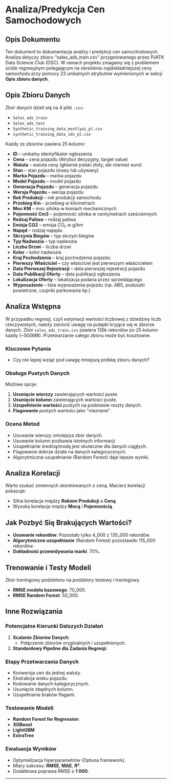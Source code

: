 # Analiza/Predykcja Cen Samochodowych

## Opis Dokumentu

Ten dokument to dokumentacja analizy i predykcji cen samochodowych. Analiza dotyczy zbioru “sales_ads_train.csv” przygotowanego przez PJATK Data Science Club (DSC). W ramach projektu zmagamy się z problemem ściśle regresyjnym polegającym na określeniu najdokładniejszej ceny samochodu przy pomocy 23 unikalnych atrybutów wymienionych w sekcji **Opis zbioru danych**.

## Opis Zbioru Danych

Zbór danych dzieli się na 4 pliki `.csv`:

- `Sales_ads_train`
- `Sales_ads_test`
- `Synthetic_training_data_mostlyai_pl.csv`
- `synthetic_training_data_sdv_pl.csv`

Każdy ze zbiorów zawiera 25 kolumn:

- **ID** – unikalny identyfikator ogłoszenia
- **Cena** – cena pojazdu (Atrybut decyzyjny, target value)
- **Waluta** – waluta ceny (głównie polski złoty, ale również euro)
- **Stan** – stan pojazdu (nowy lub używany)
- **Marka Pojazdu** – marka pojazdu
- **Model Pojazdu** – model pojazdu
- **Generacja Pojazdu** – generacja pojazdu
- **Wersja Pojazdu** – wersja pojazdu
- **Rok Produkcji** – rok produkcji samochodu
- **Przebieg Km** – przebieg w kilometrach
- **Moc KM** – moc silnika w koniach mechanicznych
- **Pojemność Cm3** – pojemność silnika w centymetrach sześciennych
- **Rodzaj Paliwa** – rodzaj paliwa
- **Emisja CO2** – emisja CO₂ w g/km
- **Napęd** – rodzaj napędu
- **Skrzynia Biegów** – typ skrzyni biegów
- **Typ Nadwozia** – typ nadwozia
- **Liczba Drzwi** – liczba drzwi
- **Kolor** – kolor nadwozia
- **Kraj Pochodzenia** – kraj pochodzenia pojazdu
- **Pierwszy Właściciel** – czy właściciel jest pierwszym właścicielem
- **Data Pierwszej Rejestracji** – data pierwszej rejestracji pojazdu
- **Data Publikacji Oferty** – data publikacji ogłoszenia
- **Lokalizacja Oferty** – lokalizacja podana przez sprzedającego
- **Wyposażenie** – lista wyposażenia pojazdu (np. ABS, poduszki powietrzne, czujniki parkowania itp.)

## Analiza Wstępna

W przypadku regresji, czyli estymacji wartości liczbowej z dziedziny liczb rzeczywistych, należy zwrócić uwagę na pułapki kryjące się w zbiorze danych. Zbór `sales_ads_train.csv` zawiera 135k rekordów po 25 kolumn każdy (~500MB). Przetwarzanie całego zbioru może być kosztowne.

### Kluczowe Pytania

- Czy nie lepiej wziąć pod uwagę mniejszą próbkę zbioru danych?

### Obsługa Pustych Danych

Możliwe opcje:

1. **Usunięcie wierszy** zawierających wartości puste.
2. **Usunięcie kolumn** zawierających wartości puste.
3. **Uzupełnienie wartości** pustych na podstawie reszty danych.
4. **Flagowanie** pustych wartości jako "nieznane".

### Ocena Metod

- Usuwanie wierszy zmniejsza zbór danych.
- Usuwanie kolumn pozbawia istotnych informacji.
- Uzupełnianie średnią/modą jest skuteczne dla danych ciągłych.
- Flagowanie dobrze działa na danych kategorycznych.
- Algorytmiczne uzupełnianie (Random Forest) daje lepsze wyniki.

## Analiza Korelacji

Warto szukać zmiennych skorelowanych z ceną. Macierz korelacji pokazuje:

- Silna korelacja między **Rokiem Produkcji** a **Ceną**.
- Wysoka korelacja między **Mocą** i **Pojemnością**.

## Jak Pozbyć Się Brakujących Wartości?

- **Usuwanie rekordów**: Pozostało tylko 4_000 z 135_000 rekordów.
- **Algorytmiczne uzupełnianie** (Random Forest) pozostawiło 115_000 rekordów.
- **Dokładność przewidywania marki**: 70%.

## Trenowanie i Testy Modeli

Zbór treningowy podzielono na podzbiory testowy i treningowy.

- **RMSE modelu bazowego**: 70_000.
- **RMSE Random Forest**: 50_000.

## Inne Rozwiązania

### Potencjalne Kierunki Dalszych Działań

1. **Scalanie Zbiorów Danych**: 
   - Połączenie zbiorów oryginalnych i uzupełnionych.
2. **Standardowy Pipeline dla Zadania Regresji**:

### Etapy Przetwarzania Danych

- Konwersja cen do jednej waluty.
- Ekstrakcja wieku pojazdu.
- Kodowanie danych kategorycznych.
- Usunięcie zbędnych kolumn.
- Uzupełnianie braków flagami.

### Testowanie Modeli

- **Random Forest for Regression**
- **XGBoost**
- **LightGBM**
- **ExtraTree**

### Ewaluacja Wyników

- Optymalizacja hiperparametrów (Optuna framework).
- Miary sukcesu: **RMSE**, **MAE**, **R²**.
- Dodatkowa poprawa RMSE o **1 000**.

---
